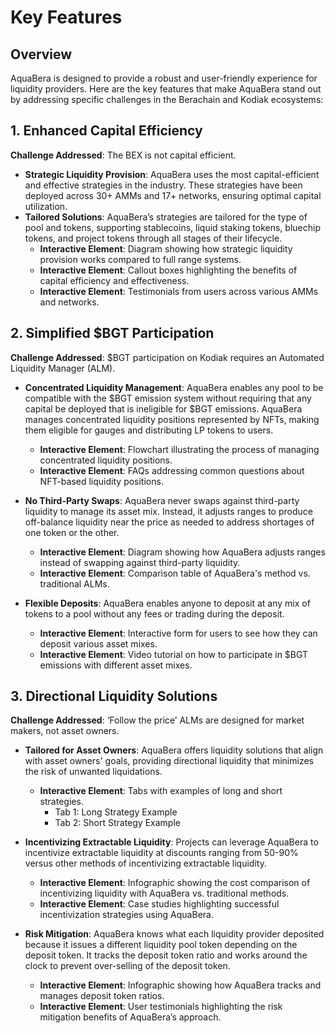 
# Key Features

## Overview

AquaBera is designed to provide a robust and user-friendly experience for liquidity providers. Here are the key features that make AquaBera stand out by addressing specific challenges in the Berachain and Kodiak ecosystems:

## 1. Enhanced Capital Efficiency

**Challenge Addressed**: The BEX is not capital efficient.

- **Strategic Liquidity Provision**: AquaBera uses the most capital-efficient and effective strategies in the industry. These strategies have been deployed across 30+ AMMs and 17+ networks, ensuring optimal capital utilization.
- **Tailored Solutions**: AquaBera’s strategies are tailored for the type of pool and tokens, supporting stablecoins, liquid staking tokens, bluechip tokens, and project tokens through all stages of their lifecycle.
  - **Interactive Element**: Diagram showing how strategic liquidity provision works compared to full range systems.
  - **Interactive Element**: Callout boxes highlighting the benefits of capital efficiency and effectiveness.
  - **Interactive Element**: Testimonials from users across various AMMs and networks.

## 2. Simplified $BGT Participation

**Challenge Addressed**: $BGT participation on Kodiak requires an Automated Liquidity Manager (ALM).

- **Concentrated Liquidity Management**: AquaBera enables any pool to be compatible with the $BGT emission system without requiring that any capital be deployed that is ineligible for $BGT emissions. AquaBera manages concentrated liquidity positions represented by NFTs, making them eligible for gauges and distributing LP tokens to users.
  - **Interactive Element**: Flowchart illustrating the process of managing concentrated liquidity positions.
  - **Interactive Element**: FAQs addressing common questions about NFT-based liquidity positions.

- **No Third-Party Swaps**: AquaBera never swaps against third-party liquidity to manage its asset mix. Instead, it adjusts ranges to produce off-balance liquidity near the price as needed to address shortages of one token or the other.
  - **Interactive Element**: Diagram showing how AquaBera adjusts ranges instead of swapping against third-party liquidity.
  - **Interactive Element**: Comparison table of AquaBera's method vs. traditional ALMs.

- **Flexible Deposits**: AquaBera enables anyone to deposit at any mix of tokens to a pool without any fees or trading during the deposit.
  - **Interactive Element**: Interactive form for users to see how they can deposit various asset mixes.
  - **Interactive Element**: Video tutorial on how to participate in $BGT emissions with different asset mixes.

## 3. Directional Liquidity Solutions

**Challenge Addressed**: ‘Follow the price’ ALMs are designed for market makers, not asset owners.

- **Tailored for Asset Owners**: AquaBera offers liquidity solutions that align with asset owners' goals, providing directional liquidity that minimizes the risk of unwanted liquidations.
  - **Interactive Element**: Tabs with examples of long and short strategies.
    - Tab 1: Long Strategy Example
    - Tab 2: Short Strategy Example

- **Incentivizing Extractable Liquidity**: Projects can leverage AquaBera to incentivize extractable liquidity at discounts ranging from 50-90% versus other methods of incentivizing extractable liquidity.
  - **Interactive Element**: Infographic showing the cost comparison of incentivizing liquidity with AquaBera vs. traditional methods.
  - **Interactive Element**: Case studies highlighting successful incentivization strategies using AquaBera.

- **Risk Mitigation**: AquaBera knows what each liquidity provider deposited because it issues a different liquidity pool token depending on the deposit token. It tracks the deposit token ratio and works around the clock to prevent over-selling of the deposit token.
  - **Interactive Element**: Infographic showing how AquaBera tracks and manages deposit token ratios.
  - **Interactive Element**: User testimonials highlighting the risk mitigation benefits of AquaBera’s approach.